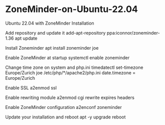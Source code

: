 # ZoneMinder-on-Ubuntu-22.04
Ubuntu 22.04 with ZoneMinder Installation

Add repository and update it
    add-apt-repository ppa:iconnor/zoneminder-1.36
    apt update

Install Zoneminder
    apt install zoneminder joe

Enable ZoneMinder at startup
    systemctl enable zoneminder

Change time zone on system and php.ini
    timedatectl set-timezone Europe/Zurich
    joe /etc/php/*/apache2/php.ini
        date.timezone = Europe/Zurich

Enable SSL
    a2enmod ssl

Enable rewriting module
    a2enmod cgi rewrite expires headers

Enable ZoneMinder configuration
    a2enconf zoneminder

Update your installation and reboot
    apt -y upgrade
    reboot
